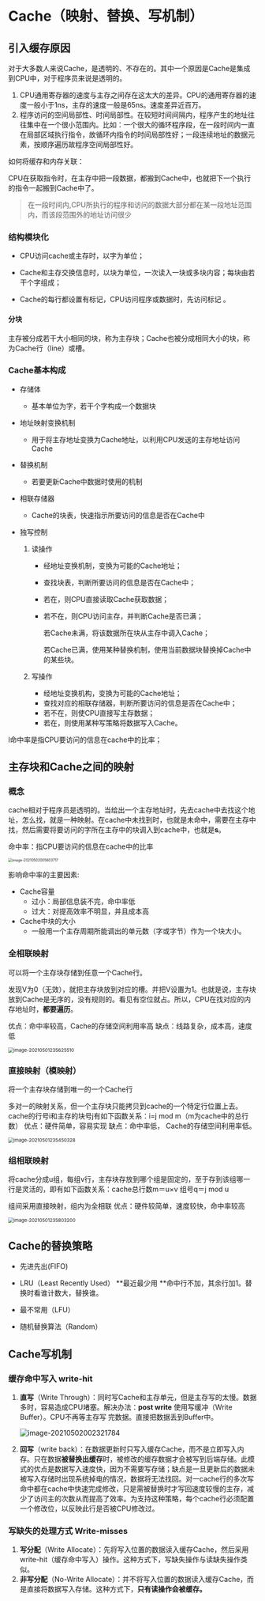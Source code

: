 



# Cache（映射、替换、写机制）

## 引入缓存原因

对于大多数人来说Cache，是透明的、不存在的。其中一个原因是Cache是集成到CPU中，对于程序员来说是透明的。

1. CPU通用寄存器的速度与主存之间存在这太大的差异。CPU的通用寄存器的速度一般小于1ns，主存的速度一般是65ns。速度差异近百万。
2. 程序访问的空间局部性、时间局部性。在较短时间间隔内，程序产生的地址往往集中在一个很小范围内。比如：一个很大的循环程序段，在一段时间内一直在局部区域执行指令，故循环内指令的时间局部性好；一段连续地址的数据元素，按顺序遍历故程序空间局部性好。

如何将缓存和内存关联：

CPU在获取指令时，在主存中把一段数据，都搬到Cache中，也就把下一个执行的指令一起搬到Cache中了。

> 在一段时间内,CPU所执行的程序和访问的数据大部分都在某一段地址范围内，而该段范围外的地址访问很少

### 结构模块化

+ CPU访问cache或主存时，以字为单位；

+ Cache和主存交换信息时，以块为单位，一次读入一块或多块内容；每块由若干个字组成；

+ Cache的每行都设置有标记，CPU访问程序或数据时，先访问标记 。

#### 分块

主存被分成若干大小相同的块，称为主存块；Cache也被分成相同大小的块，称为Cache行（line）或槽。

### Cache基本构成

+ 存储体

  + 基本单位为字，若干个字构成一个数据块

+ 地址映射变换机制

  + 用于将主存地址变换为Cache地址，以利用CPU发送的主存地址访问Cache

+ 替换机制

  + 若要更新Cache中数据时使用的机制

+ 相联存储器

  + Cache的块表，快速指示所要访问的信息是否在Cache中

+ 独写控制

  1. 读操作

     + 经地址变换机制，变换为可能的Cache地址；

     +  查找块表，判断所要访问的信息是否在Cache中；

     +  若在，则CPU直接读取Cache获取数据；

     +  若不在，则CPU访问主存，并判断Cache是否已满；

        若Cache未满，将该数据所在块从主存中调入Cache；

        若Cache已满，使用某种替换机制，使用当前数据块替换掉Cache中的某些块。

  2. 写操作

     +  经地址变换机构，变换为可能的Cache地址；
     +  查找对应的相联存储器，判断所要访问的信息是否在Cache中；
     +  若不在，则使CPU直接写主存数据；
     +  若在，则使用某种写策略将数据写入Cache。

l命中率是指CPU要访问的信息在cache中的比率；

## 主存块和Cache之间的映射

### 概念

cache相对于程序员是透明的。当给出一个主存地址时，先去cache中去找这个地址，怎么找，就是一种映射。在cache中未找到时，也就是未命中，需要在主存中找，然后需要将要访问的字所在主存中的块调入到cache中，也就是**s**。



命中率：指CPU要访问的信息在cache中的比率

<img src="https://cdn.jsdelivr.net/gh/yanzhenxing123/blogImg@master/typora202105/02/005604-702220.png" alt="image-20210502005603717" style="zoom:50%;" />

影响命中率的主要因素:

+ Cache容量
  + 过小：局部信息装不完，命中率低
  + 过大：对提高效率不明显，并且成本高
+ Cache中块的大小
  + 一般用一个主存周期所能调出的单元数（字或字节）作为一个块大小。

### 全相联映射

可以将一个主存块存储到任意一个Cache行。

发现V为0（无效），就把主存块放到对应的槽。并把V设置为1。也就是说，主存块放到Cache是无序的，没有规则的。看见有空位就占。所以，CPU在找对应的内存地址时，**都要遍历**。



优点：命中率较高，Cache的存储空间利用率高
缺点：线路复杂，成本高，速度低

<img src="https://cdn.jsdelivr.net/gh/yanzhenxing123/blogImg@master/typora202105/01/235625-596968.png" alt="image-20210501235625510" style="zoom: 67%;" />





### 直接映射（模映射）

将一个主存块存储到唯一的一个Cache行

多对一的映射关系，但一个主存块只能拷贝到cache的一个特定行位置上去。
cache的行号i和主存的块号j有如下函数关系：i=j mod m（m为cache中的总行数）
优点：硬件简单，容易实现
缺点：命中率低， Cache的存储空间利用率低。



<img src="https://cdn.jsdelivr.net/gh/yanzhenxing123/blogImg@master/typora202105/01/235450-899368.png" alt="image-20210501235450328" style="zoom: 67%;" />

### 组相联映射

将cache分成u组，每组v行，主存块存放到哪个组是固定的，至于存到该组哪一行是灵活的，即有如下函数关系：cache总行数m＝u×v    组号q＝j mod u

组间采用直接映射，组内为全相联
优点：硬件较简单，速度较快，命中率较高

<img src="https://cdn.jsdelivr.net/gh/yanzhenxing123/blogImg@master/typora202105/01/235804-286582.png" alt="image-20210501235803200" style="zoom:67%;" />

## Cache的替换策略

+ 先进先出(FIFO)

+ LRU（Least Recently Used） **最近最少用 **命中行不加，其余行加1。替换时看谁计数大，替换谁。

+ 最不常用（LFU）
+ 随机替换算法（Random）

## Cache写机制

### 缓存命中写入 write-hit

1. **直写**（Write Through）：同时写Cache和主存单元，但是主存写的太慢。数据多时，容易造成CPU堵塞。解决办法：**post write** 使用写缓冲（Write Buffer）。CPU不再等主存写 完数据。直接把数据丢到Buffer中。

   ![image-20210502002321784](https://cdn.jsdelivr.net/gh/yanzhenxing123/blogImg@master/typora202105/02/002322-532642.png)

2. **回写**（write back）：在数据更新时只写入缓存Cache，而不是立即写入内存。只在数据**被替换出缓存**时，被修改的缓存数据才会被写到后端存储。此模式的优点是数据写入速度快，因为不需要写存储；缺点是一旦更新后的数据未被写入存储时出现系统掉电的情况，数据将无法找回。对一cache行的多次写命中都在cache中快速完成修改，只是需被替换时才写回速度较慢的主存，减少了访问主的次数从而提高了效率。为支持这种策略，每个cache行必须配置一个修改位，以反映此行是否被CPU修改过。

   

   

### 写缺失的处理方式 Write-misses

1. **写分配**（Write Allocate）：先将写入位置的数据读入缓存Cache，然后采用write-hit（缓存命中写入）操作。这种方式下，写缺失操作与读缺失操作类似。
2. **非写分配**（No-Write Allocate）：并不将写入位置的数据读入缓存Cache，而是直接将数据写入存储。这种方式下，**只有读操作会被缓存。**
